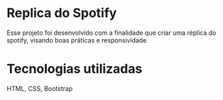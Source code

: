 # Replica do Spotify
Esse projeto foi desenvolvido com a finalidade que criar uma réplica do spotify, visando boas práticas e responsividade

# Tecnologias utilizadas
HTML, CSS, Bootstrap

